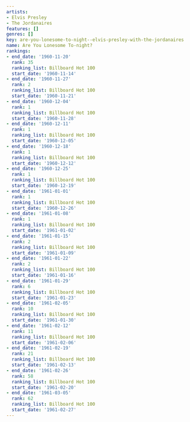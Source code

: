 ```yaml
---
artists:
- Elvis Presley
- The Jordanaires
features: []
genres: []
key: are-you-lonesome-to-night--elvis-presley-with-the-jordanaires
name: Are You Lonesome To-night?
rankings:
- end_date: '1960-11-20'
  rank: 35
  ranking_list: Billboard Hot 100
  start_date: '1960-11-14'
- end_date: '1960-11-27'
  rank: 2
  ranking_list: Billboard Hot 100
  start_date: '1960-11-21'
- end_date: '1960-12-04'
  rank: 1
  ranking_list: Billboard Hot 100
  start_date: '1960-11-28'
- end_date: '1960-12-11'
  rank: 1
  ranking_list: Billboard Hot 100
  start_date: '1960-12-05'
- end_date: '1960-12-18'
  rank: 1
  ranking_list: Billboard Hot 100
  start_date: '1960-12-12'
- end_date: '1960-12-25'
  rank: 1
  ranking_list: Billboard Hot 100
  start_date: '1960-12-19'
- end_date: '1961-01-01'
  rank: 1
  ranking_list: Billboard Hot 100
  start_date: '1960-12-26'
- end_date: '1961-01-08'
  rank: 1
  ranking_list: Billboard Hot 100
  start_date: '1961-01-02'
- end_date: '1961-01-15'
  rank: 2
  ranking_list: Billboard Hot 100
  start_date: '1961-01-09'
- end_date: '1961-01-22'
  rank: 2
  ranking_list: Billboard Hot 100
  start_date: '1961-01-16'
- end_date: '1961-01-29'
  rank: 6
  ranking_list: Billboard Hot 100
  start_date: '1961-01-23'
- end_date: '1961-02-05'
  rank: 10
  ranking_list: Billboard Hot 100
  start_date: '1961-01-30'
- end_date: '1961-02-12'
  rank: 11
  ranking_list: Billboard Hot 100
  start_date: '1961-02-06'
- end_date: '1961-02-19'
  rank: 21
  ranking_list: Billboard Hot 100
  start_date: '1961-02-13'
- end_date: '1961-02-26'
  rank: 58
  ranking_list: Billboard Hot 100
  start_date: '1961-02-20'
- end_date: '1961-03-05'
  rank: 62
  ranking_list: Billboard Hot 100
  start_date: '1961-02-27'
---
```



